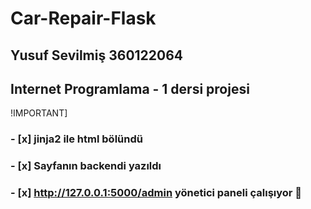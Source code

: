 # Car-Repair-Flask
## Yusuf Sevilmiş 360122064
## Internet Programlama - 1 dersi projesi

!IMPORTANT]
### - [x] jinja2 ile html bölündü
### - [x] Sayfanın backendi yazıldı
### - [x] http://127.0.0.1:5000/admin yönetici paneli çalışıyor :tada:

      

